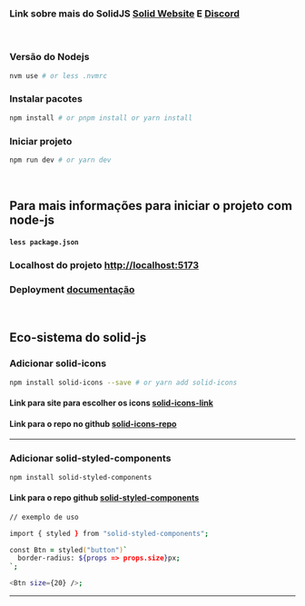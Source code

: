 ### Link sobre mais do SolidJS [Solid Website](https://solidjs.com) E [Discord](https://discord.com/invite/solidjs)

<br />

### Versão do Nodejs 

```zsh
nvm use # or less .nvmrc
```

### Instalar pacotes

```bash
npm install # or pnpm install or yarn install
```

### Iniciar projeto
```zsh
npm run dev # or yarn dev
```
<br />

## Para mais informações para iniciar o projeto com node-js
#### `less package.json`

### Localhost do projeto [http://localhost:5173](http://localhost:5173)

### Deployment [documentação](https://vitejs.dev/guide/static-deploy.html)

<br />

## Eco-sistema do solid-js

### Adicionar solid-icons
```zsh
npm install solid-icons --save # or yarn add solid-icons
```
#### Link para site para escolher os icons [solid-icons-link](https://solid-icons.vercel.app/)

#### Link para o repo no github [solid-icons-repo](https://github.com/x64Bits/solid-icons)

<hr />

### Adicionar solid-styled-components
```zsh
npm install solid-styled-components
```
#### Link para o repo github [solid-styled-components](https://github.com/solidjs/solid-styled-components)

```zsh
// exemplo de uso

import { styled } from "solid-styled-components";

const Btn = styled("button")`
  border-radius: ${props => props.size}px;
`;

<Btn size={20} />;
```
<hr />